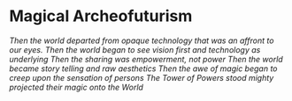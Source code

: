 # Magical Archeofuturism
*Then the world departed from opaque technology that was an affront to our eyes.*
*Then the world began to see vision first and technology as underlying*
*Then the sharing was empowerment, not power*
*Then the world became story telling and raw aesthetics*
*Then the awe of magic began to creep upon the sensation of persons*
*The Tower of Powers stood mighty projected their magic onto the World*